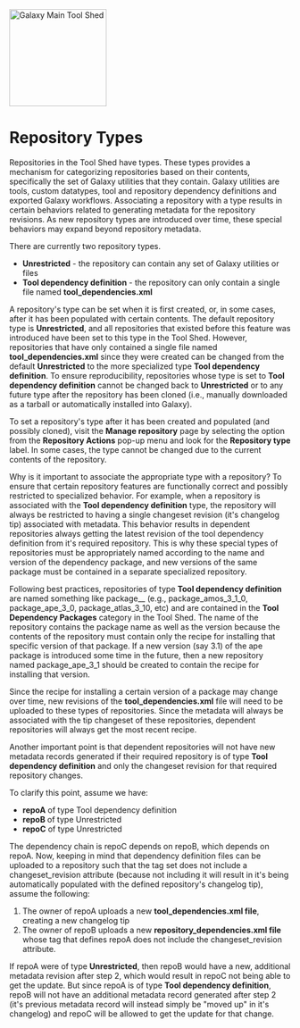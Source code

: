 <div class='center'> <a href='http://toolshed.g2.bx.psu.edu'><img src="/src/images/Logos/ToolShed.jpg" alt="Galaxy Main Tool Shed" height="174" /></a> </div>

# Repository Types

Repositories in the Tool Shed have types.  These types provides a mechanism for categorizing repositories based on their contents, specifically the set of Galaxy utilities that they contain.  Galaxy utilities are tools, custom datatypes, tool and repository dependency definitions and exported Galaxy workflows.  Associating a repository with a type results in certain behaviors related to generating metadata for the repository revisions.  As new repository types are introduced over time, these special behaviors may expand beyond repository metadata.

There are currently two repository types.

* **Unrestricted** - the repository can contain any set of Galaxy utilities or files
* **Tool dependency definition** - the repository can only contain a single file named **tool_dependencies.xml**

A repository's type can be set when it is first created, or, in some cases, after it has been populated with certain contents.  The default repository type is **Unrestricted**, and all repositories that existed before this feature was introduced have been set to this type in the Tool Shed.  However, repositories that have only contained a single file named **tool_dependencies.xml** since they were created can be changed from the default **Unrestricted** to the more specialized type **Tool dependency definition**.  To ensure reproducibility, repositories whose type is set to **Tool dependency definition** cannot be changed back to **Unrestricted** or to any future type after the repository has been cloned (i.e., manually downloaded as a tarball or automatically installed into Galaxy).

To set a repository's type after it has been created and populated (and possibly cloned), visit the **Manage repository** page by selecting the option from the **Repository Actions** pop-up menu and look for the **Repository type** label.  In some cases, the type cannot be changed due to the current contents of the repository.

Why is it important to associate the appropriate type with a repository?  To ensure that certain repository features are functionally correct and possibly restricted to specialized behavior.  For example, when a repository is associated with the **Tool dependency definition** type, the repository will always be restricted to having a single changeset revision (it's changelog tip) associated with metadata.  This behavior results in dependent repositories always getting the latest revision of the tool dependency definition from it's required repository.  This is why these special types of repositories must be appropriately named according to the name and version of the dependency package, and new versions of the same package must be contained in a separate specialized repository.

Following best practices, repositories of type **Tool dependency definition** are named something like package_<name>_<version> (e.g., package_amos_3_1_0, package_ape_3_0, package_atlas_3_10, etc) and are contained in the **Tool Dependency Packages** category in the Tool Shed.  The name of the repository contains the package name as well as the version because the contents of the repository must contain only the recipe for installing that specific version of that package.  If a new version (say 3.1) of the ape package is introduced some time in the future, then a new repository named package_ape_3_1 should be created to contain the recipe for installing that version.

Since the recipe for installing a certain version of a package may change over time, new revisions of the **tool_dependencies.xml** file will need to be uploaded to these types of repositories.  Since the metadata will always be associated with the tip changeset of these repositories, dependent repositories will always get the most recent recipe.

Another important point is that dependent repositories will not have new metadata records generated if their required repository is of type **Tool dependency definition** and only the changeset revision for that required repository changes.

To clarify this point, assume we have:

* **repoA** of type Tool dependency definition
* **repoB** of type Unrestricted
* **repoC** of type Unrestricted

The dependency chain is repoC depends on repoB, which depends on repoA.  Now, keeping in mind that dependency definition files can be uploaded to a repository such that the <repository> tag set does not include a changeset_revision attribute (because not including it will result in it's being automatically populated with the defined repository's changelog tip), assume the following:

 1) The owner of repoA uploads a new **tool_dependencies.xml file**, creating a new changelog tip
 2) The owner of repoB uploads a new **repository_dependencies.xml file** whose <repository> tag that defines repoA does not include the changeset_revision attribute.

If repoA were of type **Unrestricted**, then repoB would have a new, additional metadata revision after step 2, which would result in repoC not being able to get the update.  But since repoA is of type **Tool dependency definition**, repoB will not have an additional metadata record generated after step 2 (it's previous metadata record will instead simply be "moved up" in it's changelog) and repoC will be allowed to get the update for that change.
